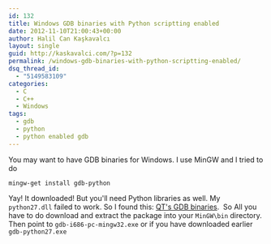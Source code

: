 ```yaml
---
id: 132
title: Windows GDB binaries with Python scriptting enabled
date: 2012-11-10T21:00:43+00:00
author: Halil Can Kaşkavalcı
layout: single
guid: http://kaskavalci.com/?p=132
permalink: /windows-gdb-binaries-with-python-scriptting-enabled/
dsq_thread_id:
  - "5149583109"
categories:
  - C
  - C++
  - Windows
tags:
  - gdb
  - python
  - python enabled gdb
---
```

You may want to have GDB binaries for Windows. I use MinGW and I tried to do

`mingw-get install gdb-python`

Yay! It downloaded! But you'll need Python libraries as well. My `python27.dll` failed to work. So I found this: [QT's GDB binaries](http://origin.releases.qt-project.org/gdb/ "QT official website").  So All you have to do download and extract the package into your `MinGW\bin` directory. Then point to `gdb-i686-pc-mingw32.exe` or if you have downloaded earlier `gdb-python27.exe`
